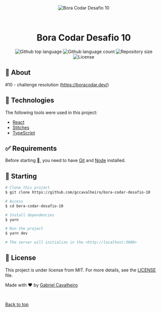 <div align="center" id="top"> 
  <img src="./.github/app.gif" alt="Bora Codar Desafio 10" />

&#xa0;

  <!-- <a href="https://boracodardesafio10.netlify.app">Demo</a> -->
</div>

<h1 align="center">Bora Codar Desafio 10</h1>

<p align="center">
  <img alt="Github top language" src="https://img.shields.io/github/languages/top/gccavalheiro/bora-codar-desafio-10?color=56BEB8">

  <img alt="Github language count" src="https://img.shields.io/github/languages/count/gccavalheiro/bora-codar-desafio-10?color=56BEB8">

  <img alt="Repository size" src="https://img.shields.io/github/repo-size/gccavalheiro/bora-codar-desafio-10?color=56BEB8">

  <img alt="License" src="https://img.shields.io/github/license/{{YOUR_GITHUB_USERNAME}}/bora-codar-desafio-10?color=56BEB8">

  <!-- <img alt="Github issues" src="https://img.shields.io/github/issues/{{YOUR_GITHUB_USERNAME}}/bora-codar-desafio-10?color=56BEB8" /> -->

  <!-- <img alt="Github forks" src="https://img.shields.io/github/forks/{{YOUR_GITHUB_USERNAME}}/bora-codar-desafio-10?color=56BEB8" /> -->

  <!-- <img alt="Github stars" src="https://img.shields.io/github/stars/{{YOUR_GITHUB_USERNAME}}/bora-codar-desafio-10?color=56BEB8" /> -->
</p>

## :dart: About

#10 - challenge resolution (https://boracodar.dev/)

## :rocket: Technologies

The following tools were used in this project:

- [React](https://pt-br.reactjs.org/)
- [Stitches](stitches.dev/)
- [TypeScript](https://www.typescriptlang.org/)

## :white_check_mark: Requirements

Before starting :checkered_flag:, you need to have [Git](https://git-scm.com) and [Node](https://nodejs.org/en/) installed.

## :checkered_flag: Starting

```bash
# Clone this project
$ git clone https://github.com/gccavalheiro/bora-codar-desafio-10

# Access
$ cd bora-codar-desafio-10

# Install dependencies
$ yarn

# Run the project
$ yarn dev

# The server will initialize in the <http://localhost:3000>
```

## :memo: License

This project is under license from MIT. For more details, see the [LICENSE](LICENSE.md) file.

Made with :heart: by <a href="https://github.com/gccavalheiro" target="_blank">Gabriel Cavalheiro</a>

&#xa0;

<a href="#top">Back to top</a>
